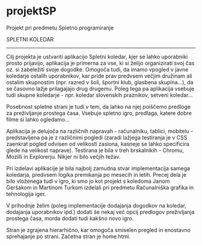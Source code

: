 # projektSP
Projekt pri predmetu Spletno programiranje

SPLETNI KOLEDAR
_______________________

Cilj projekta je ustvariti aplikacijo Spletni koledar, kjer se lahko uporabniki prosto prijavijo, aplikacija je primerna za vse, ki si želijo organizirati svoj čas oz. si zabeležiti svoje dogodke. Omogoča tudi, da imamo vpogled v javne koledarje ostalih uporabnikov, kar pride prav predvsem večjim družinam ali ostalim skupnostim (npr. razred v šoli, športni klub, glasbena skupina...), da se časovno lažje prilagajajo drug drugemu. Poleg tega pa aplikacija vsebuje tudi skupne koledarje - npr. koledar slovenskih praznikov, setveni koledar...

Posebnost spletne strani je tudi v tem, da lahko na njej poiščemo predloge za preživljanje prostega časa. Vsebuje spletno igro, predlaga, katere dobre filme si lahko ogledamo...

Aplikacija je delujoča na različnih napravah - računalniku, tablici, mobitelu - predstavljena pa je z različnimi pogledi (zaradi lažjega testiranja je v CSS zaenkrat pogled odvisen od velikosti zaslona, kasneje se lahko specificira glede na velikost naprave). Testirana je bila v treh brskalnikih - Chromu, Mozilli in Explorerju. Nikjer ni bilo večjih težav.

Pri izdelavi aplikacije je bila najbolj zamudna stvar implementacija samega koledarja, predvsem logika premikanja po mesecih in letih. Precej dela je bilo vloženega tudi v igro, ki smo jo kot projekt s koledoma Janom Geršakom in Martinom Turkom izdelali pri predmetu Računalniška grafika in tehnologija iger.

V prihodnje želim (poleg implementacije dodajanja dogodkov na koledar, dodajanja uporabnikov ipd.) dodati še nekaj več opcij predlogov preživljanja prostega časa, morda dodati tudi kakšno novo igro. 

Stran je zgrajena hierarhično, kar omogoča smiselen pregled in enostavno sprehajanje po strani. Začetna stran je home.html.
